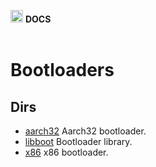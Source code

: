 <img src="https://raw.githubusercontent.com/opuntiaOS-Project/opuntiaOS/master/assets/logo/logo_512.png" width="20"> <b> DOCS</b></br></br>

# Bootloaders

## Dirs

* [aarch32](https://github.com/opuntiaOS-Project/opuntiaOS/tree/master/boot/aarch32) Aarch32 bootloader.
* [libboot](https://github.com/opuntiaOS-Project/opuntiaOS/tree/master/boot/libboot) Bootloader library.
* [x86](https://github.com/opuntiaOS-Project/opuntiaOS/tree/master/boot/x86) x86 bootloader.